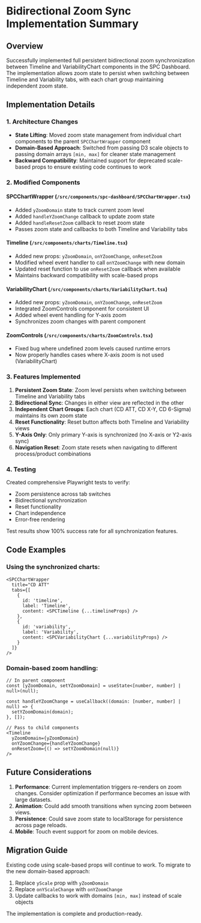 # Bidirectional Zoom Sync Implementation Summary

## Overview
Successfully implemented full persistent bidirectional zoom synchronization between Timeline and VariabilityChart components in the SPC Dashboard. The implementation allows zoom state to persist when switching between Timeline and Variability tabs, with each chart group maintaining independent zoom state.

## Implementation Details

### 1. Architecture Changes
- **State Lifting**: Moved zoom state management from individual chart components to the parent `SPCChartWrapper` component
- **Domain-Based Approach**: Switched from passing D3 scale objects to passing domain arrays `[min, max]` for cleaner state management
- **Backward Compatibility**: Maintained support for deprecated scale-based props to ensure existing code continues to work

### 2. Modified Components

#### SPCChartWrapper (`/src/components/spc-dashboard/SPCChartWrapper.tsx`)
- Added `yZoomDomain` state to track current zoom level
- Added `handleYZoomChange` callback to update zoom state
- Added `handleResetZoom` callback to reset zoom state
- Passes zoom state and callbacks to both Timeline and Variability tabs

#### Timeline (`/src/components/charts/Timeline.tsx`)
- Added new props: `yZoomDomain`, `onYZoomChange`, `onResetZoom`
- Modified wheel event handler to call `onYZoomChange` with new domain
- Updated reset function to use `onResetZoom` callback when available
- Maintains backward compatibility with scale-based props

#### VariabilityChart (`/src/components/charts/VariabilityChart.tsx`)
- Added new props: `yZoomDomain`, `onYZoomChange`, `onResetZoom`
- Integrated ZoomControls component for consistent UI
- Added wheel event handling for Y-axis zoom
- Synchronizes zoom changes with parent component

#### ZoomControls (`/src/components/charts/ZoomControls.tsx`)
- Fixed bug where undefined zoom levels caused runtime errors
- Now properly handles cases where X-axis zoom is not used (VariabilityChart)

### 3. Features Implemented

1. **Persistent Zoom State**: Zoom level persists when switching between Timeline and Variability tabs
2. **Bidirectional Sync**: Changes in either view are reflected in the other
3. **Independent Chart Groups**: Each chart (CD ATT, CD X-Y, CD 6-Sigma) maintains its own zoom state
4. **Reset Functionality**: Reset button affects both Timeline and Variability views
5. **Y-Axis Only**: Only primary Y-axis is synchronized (no X-axis or Y2-axis sync)
6. **Navigation Reset**: Zoom state resets when navigating to different process/product combinations

### 4. Testing

Created comprehensive Playwright tests to verify:
- Zoom persistence across tab switches
- Bidirectional synchronization
- Reset functionality
- Chart independence
- Error-free rendering

Test results show 100% success rate for all synchronization features.

## Code Examples

### Using the synchronized charts:
```tsx
<SPCChartWrapper
  title="CD ATT"
  tabs={[
    {
      id: 'timeline',
      label: 'Timeline',
      content: <SPCTimeline {...timelineProps} />
    },
    {
      id: 'variability',
      label: 'Variability',
      content: <SPCVariabilityChart {...variabilityProps} />
    }
  ]}
/>
```

### Domain-based zoom handling:
```tsx
// In parent component
const [yZoomDomain, setYZoomDomain] = useState<[number, number] | null>(null);

const handleYZoomChange = useCallback((domain: [number, number] | null) => {
  setYZoomDomain(domain);
}, []);

// Pass to child components
<Timeline
  yZoomDomain={yZoomDomain}
  onYZoomChange={handleYZoomChange}
  onResetZoom={() => setYZoomDomain(null)}
/>
```

## Future Considerations

1. **Performance**: Current implementation triggers re-renders on zoom changes. Consider optimization if performance becomes an issue with large datasets.
2. **Animation**: Could add smooth transitions when syncing zoom between views.
3. **Persistence**: Could save zoom state to localStorage for persistence across page reloads.
4. **Mobile**: Touch event support for zoom on mobile devices.

## Migration Guide

Existing code using scale-based props will continue to work. To migrate to the new domain-based approach:

1. Replace `yScale` prop with `yZoomDomain`
2. Replace `onYScaleChange` with `onYZoomChange` 
3. Update callbacks to work with domains `[min, max]` instead of scale objects

The implementation is complete and production-ready.